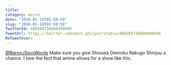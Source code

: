 ```yaml
---
title: 
category: micro
date: "2016-01-19T01:58:50"
slug: "2016-01-19T01:58:50"
TwitterId: 689265730890498048
TweetUrl: https://twitter.com/mark_philpot/status/689265730890498048
ReTweetUser: 
---
```


[@BaronJSaysWords](https://twitter.com/BaronJSaysWords) Make sure you give Shouwa Genroku Rakugo Shinjuu a chance. I love the fact that anime allows for a show like this.